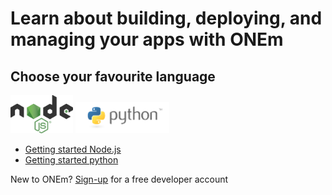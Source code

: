 # Learn about building, deploying, and managing your apps with ONEm

## Choose your favourite language

[<img src="assets/nodejs-new-pantone-black.png" width=100>](getting-started/getting-started-nodejs.md)
[<img src="assets/python-logo.png" width=150>](getting-started/getting-started-python.md)

* [Getting started Node.js](getting-started/getting-started-nodejs.md)
* [Getting started python](getting-started/getting-started-python.md)

New to ONEm? [Sign-up](http://testtool.dhq.onem:6060/) for a free developer account